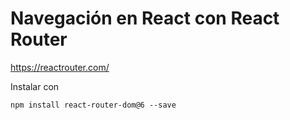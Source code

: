 # Navegación en React con React Router

https://reactrouter.com/

Instalar con

```
npm install react-router-dom@6 --save
```

